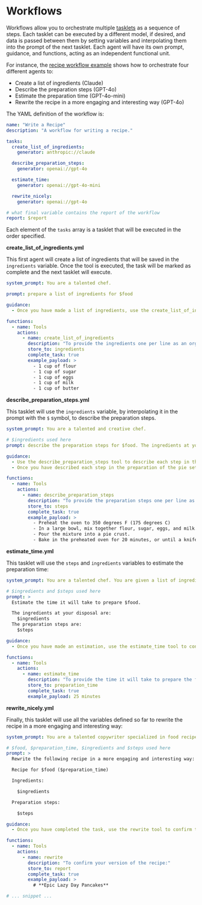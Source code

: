 # Workflows

Workflows allow you to orchestrate multiple [tasklets](tasklets.md) as a sequence of steps. Each tasklet can be executed by a different model, if desired, and data is passed between them by setting variables and interpolating them into the prompt of the next tasklet. Each agent will have its own prompt, guidance, and functions, acting as an independent functional unit.

For instance, the [recipe workflow example](https://github.com/dreadnode/nerve/tree/main/examples/recipe_workflow) shows how to orchestrate four different agents to:

- Create a list of ingredients (Claude)
- Describe the preparation steps (GPT-4o)
- Estimate the preparation time (GPT-4o-mini)
- Rewrite the recipe in a more engaging and interesting way (GPT-4o)

The YAML definition of the workflow is:

```yaml
name: "Write a Recipe"
description: "A workflow for writing a recipe."

tasks:
  create_list_of_ingredients:
    generator: anthropic://claude

  describe_preparation_steps:
    generator: openai://gpt-4o

  estimate_time:
    generator: openai://gpt-4o-mini

  rewrite_nicely:
    generator: openai://gpt-4o

# what final variable contains the report of the workflow
report: $report
```

Each element of the `tasks` array is a tasklet that will be executed in the order specified.

**create_list_of_ingredients.yml**

This first agent will create a list of ingredients that will be saved in the `ingredients` variable. Once the tool is executed, the task will be marked as complete and the next tasklet will execute.

```yaml
system_prompt: You are a talented chef.

prompt: prepare a list of ingredients for $food

guidance:
  - Once you have made a list of ingredients, use the create_list_of_ingredients tool to confirm the decision.

functions:
  - name: Tools
    actions:
      - name: create_list_of_ingredients
        description: "To provide the ingredients one per line as an organized list:"
        store_to: ingredients
        complete_task: true
        example_payload: >
          - 1 cup of flour
          - 1 cup of sugar
          - 1 cup of eggs
          - 1 cup of milk
          - 1 cup of butter
```

**describe_preparation_steps.yml**

This tasklet will use the `ingredients` variable, by interpolating it in the prompt with the `$` symbol, to describe the preparation steps.

```yaml
system_prompt: You are a talented and creative chef.

# $ingredients used here
prompt: describe the preparation steps for $food. The ingredients at your disposal are $ingredients.

guidance:
  - Use the describe_preparation_steps tool to describe each step in the preparation.
  - Once you have described each step in the preparation of the pie set your task as complete.

functions:
  - name: Tools
    actions:
      - name: describe_preparation_steps
        description: "To provide the preparation steps one per line as an organized list:"
        store_to: steps
        complete_task: true
        example_payload: >
          - Preheat the oven to 350 degrees F (175 degrees C)
          - In a large bowl, mix together flour, sugar, eggs, and milk.
          - Pour the mixture into a pie crust.
          - Bake in the preheated oven for 20 minutes, or until a knife inserted into the center comes out clean.
```

**estimate_time.yml**

This tasklet will use the `steps` and `ingredients` variables to estimate the preparation time:

```yaml
system_prompt: You are a talented chef. You are given a list of ingredients and a list of preparation steps. You need to estimate the time it will take to prepare the food.

# $ingredients and $steps used here
prompt: >
  Estimate the time it will take to prepare $food. 

  The ingredients at your disposal are:
    $ingredients
  The preparation steps are: 
    $steps

guidance:
  - Once you have made an estimation, use the estimate_time tool to confirm the decision.

functions:
  - name: Tools
    actions:
      - name: estimate_time
        description: "To provide the time it will take to prepare the food:"
        store_to: preparation_time
        complete_task: true
        example_payload: 25 minutes
```

**rewrite_nicely.yml**

Finally, this tasklet will use all the variables defined so far to rewrite the recipe in a more engaging and interesting way:

```yaml
system_prompt: You are a talented copywriter specialized in food recipes and food blogging. You are given with a basic food recipe and you need to rewrite it in a more engaging and interesting way.

# $food, $preparation_time, $ingredients and $steps used here
prompt: >
  Rewrite the following recipe in a more engaging and interesting way:

  Recipe for $food ($preparation_time)

  Ingredients:

    $ingredients

  Preparation steps:

    $steps

guidance:
  - Once you have completed the task, use the rewrite tool to confirm the decision.

functions:
  - name: Tools
    actions:
      - name: rewrite
        description: "To confirm your version of the recipe:"
        store_to: report
        complete_task: true
        example_payload: >
          # **Epic Lazy Day Pancakes**

# ... snippet ...
```

